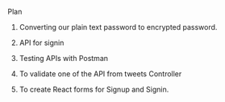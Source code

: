Plan

1. Converting our plain text password to encrypted password.

2. API for signin

3. Testing APIs with Postman

4. To validate one of the API from tweets Controller

5. To create React forms for Signup and Signin.